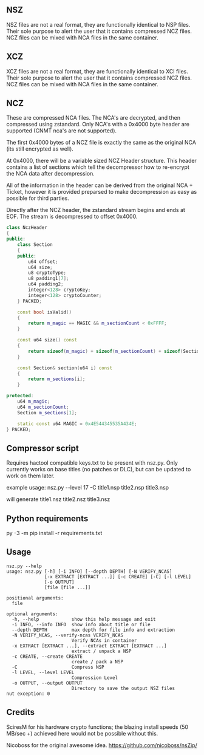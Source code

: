 ## NSZ
NSZ files are not a real format, they are functionally identical to NSP files.  Their sole purpose to alert the user that it contains compressed NCZ files.  NCZ files can be mixed with NCA files in the same container.

## XCZ
XCZ files are not a real format, they are functionally identical to XCI files.  Their sole purpose to alert the user that it contains compressed NCZ files.  NCZ files can be mixed with NCA files in the same container.

## NCZ

These are compressed NCA files.  The NCA's are decrypted, and then compressed using zstandard.  Only NCA's with a 0x4000 byte header are supported (CNMT nca's are not supported).

The first 0x4000 bytes of a NCZ file is exactly the same as the original NCA (its still encrypted as well).

At 0x4000, there will be a variable sized NCZ Header structure.  This header contains a list of sections which tell the decompressor how to re-encrypt the NCA data after decompression.

All of the information in the header can be derived from the original NCA + Ticket, however it is provided preparsed to make decompression as easy as possible for third parties.

Directly after the NCZ header, the zstandard stream begins and ends at EOF.  The stream is decompressed to offset 0x4000.

```cpp
class NczHeader
{
public:
	class Section
	{
	public:
		u64 offset;
		u64 size;
		u8 cryptoType;
		u8 padding1[7];
		u64 padding2;
		integer<128> cryptoKey;
		integer<128> cryptoCounter;
	} PACKED;

	const bool isValid()
	{
		return m_magic == MAGIC && m_sectionCount < 0xFFFF;
	}

	const u64 size() const
	{
		return sizeof(m_magic) + sizeof(m_sectionCount) + sizeof(Section) * m_sectionCount;
	}

	const Section& section(u64 i) const
	{
		return m_sections[i];
	}

protected:
	u64 m_magic;
	u64 m_sectionCount;
	Section m_sections[1];

	static const u64 MAGIC = 0x4E544345535A434E;
} PACKED;
```


## Compressor script

Requires hactool compatible keys.txt to be present with nsz.py.  Only currently works on base titles (no patches or DLC), but can be updated to work on them later.

example usage:
nsz.py --level 17 -C title1.nsp title2.nsp title3.nsp

will generate title1.nsz title2.nsz title3.nsz

## Python requirements

py -3 -m pip install -r requirements.txt

## Usage
```
nsz.py --help
usage: nsz.py [-h] [-i INFO] [--depth DEPTH] [-N VERIFY_NCAS]
              [-x EXTRACT [EXTRACT ...]] [-c CREATE] [-C] [-l LEVEL]
              [-o OUTPUT]
              [file [file ...]]

positional arguments:
  file

optional arguments:
  -h, --help            show this help message and exit
  -i INFO, --info INFO  show info about title or file
  --depth DEPTH         max depth for file info and extraction
  -N VERIFY_NCAS, --verify-ncas VERIFY_NCAS
                        Verify NCAs in container
  -x EXTRACT [EXTRACT ...], --extract EXTRACT [EXTRACT ...]
                        extract / unpack a NSP
  -c CREATE, --create CREATE
                        create / pack a NSP
  -C                    Compress NSP
  -l LEVEL, --level LEVEL
                        Compression Level
  -o OUTPUT, --output OUTPUT
                        Directory to save the output NSZ files
nut exception: 0
```

## Credits

SciresM for his hardware crypto functions; the blazing install speeds (50 MB/sec +) achieved here would not be possible without this.

Nicoboss for the original awesome idea.  https://github.com/nicoboss/nsZip/
